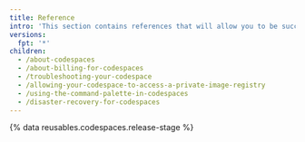 ```yaml
---
title: Reference
intro: 'This section contains references that will allow you to be successful with {% data variables.product.prodname_codespaces %}'
versions:
  fpt: '*'
children:
  - /about-codespaces
  - /about-billing-for-codespaces
  - /troubleshooting-your-codespace
  - /allowing-your-codespace-to-access-a-private-image-registry
  - /using-the-command-palette-in-codespaces
  - /disaster-recovery-for-codespaces
---
```

{% data reusables.codespaces.release-stage %}
